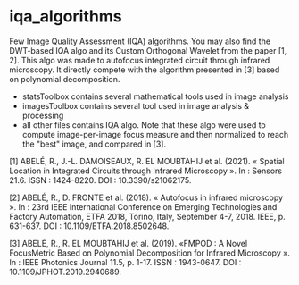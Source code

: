 # iqa_algorithms

Few Image Quality Assessment (IQA) algorithms.
You may also find the DWT-based IQA algo and its Custom Orthogonal Wavelet from the paper [1, 2]. This algo was made to autofocus integrated circuit through infrared microscopy. It directly compete with the algorithm presented in [3] based on polynomial decomposition.

- statsToolbox contains several mathematical tools used in image analysis
- imagesToolbox contains several tool used in image analysis & processing
- all other files contains IQA algo. Note that these algo were used to compute image-per-image focus measure and then normalized to reach the "best" image, and compared in [3].


[1] ABELÉ, R., J.-L. DAMOISEAUX, R. EL MOUBTAHIJ et al. (2021). 
« Spatial Location in Integrated Circuits through Infrared Microscopy ». 
In : Sensors 21.6. 
ISSN : 1424-8220. 
DOI : 10.3390/s21062175.

[2] ABELÉ, R., D. FRONTE et al. (2018). 
« Autofocus in infrared microscopy ». 
In : 23rd IEEE International Conference on Emerging Technologies and Factory Automation, ETFA 2018, Torino, Italy, September 4-7, 2018. IEEE, p. 631-637. 
DOI : 10.1109/ETFA.2018.8502648.

[3] ABELÉ, R., R. EL MOUBTAHIJ et al. (2019). 
«FMPOD : A Novel FocusMetric Based on Polynomial Decomposition for Infrared Microscopy ». 
In : IEEE Photonics Journal 11.5, p. 1-17. 
ISSN : 1943-0647. 
DOI : 10.1109/JPHOT.2019.2940689.
